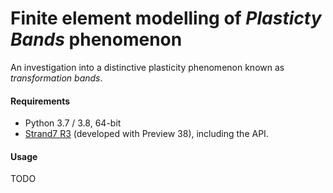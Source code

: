 # Finite element modelling of *Plasticty Bands* phenomenon

An investigation into a distinctive plasticity phenomenon known as *transformation 
bands*. 

#### Requirements
 - Python 3.7 / 3.8, 64-bit
 - [Strand7 R3](http://www.strand7.com/r3/) (developed with Preview 38), including the API.


#### Usage
TODO

 
